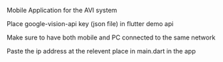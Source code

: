 Mobile Application for the AVI system

Place google-vision-api key (json file) in flutter demo api

Make sure to have both mobile and PC connected to the same network

Paste the ip address at the relevent place in main.dart in the app
